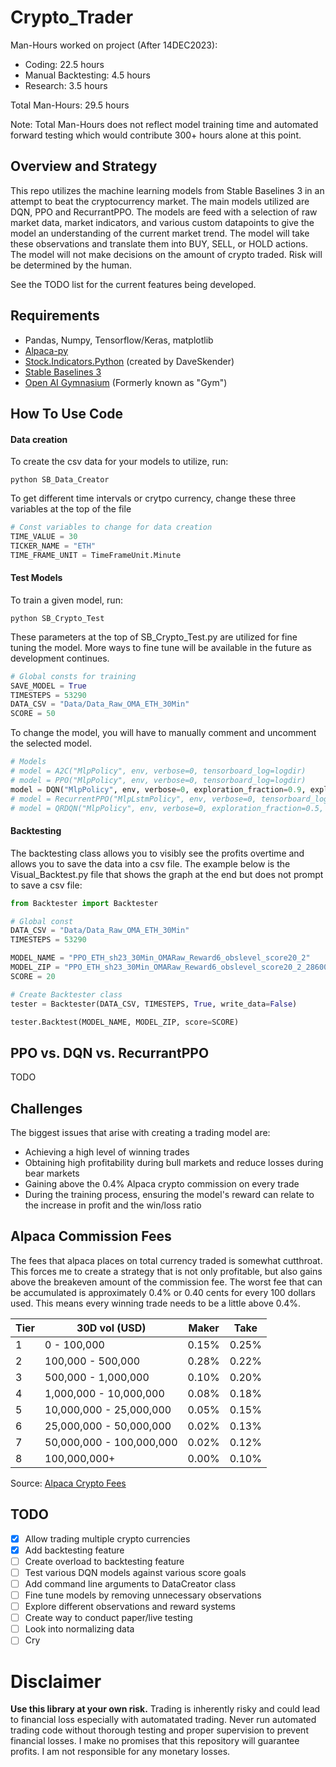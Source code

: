 # Crypto_Trader

Man-Hours worked on project (After 14DEC2023): 
- Coding: 22.5 hours
- Manual Backtesting: 4.5 hours
- Research: 3.5 hours

Total Man-Hours: 29.5 hours

Note: Total Man-Hours does not reflect model training time and automated forward testing which would contribute 300+ hours alone at this point.

## Overview and Strategy
This repo utilizes the machine learning models from Stable Baselines 3 in an attempt to beat the cryptocurrency market. The main models utilized are DQN, PPO and RecurrantPPO. The models are feed with a selection of raw market data, market indicators, and various custom datapoints to give the model an understanding of the current market trend. The model will take these observations and translate them into BUY, SELL, or HOLD actions. The model will not make decisions on the amount of crypto traded. Risk will be determined by the human.

See the TODO list for the current features being developed.

## Requirements
- Pandas, Numpy, Tensorflow/Keras, matplotlib
- [Alpaca-py](https://github.com/alpacahq/alpaca-py)
- [Stock.Indicators.Python](https://github.com/DaveSkender/Stock.Indicators.Python) (created by DaveSkender)
- [Stable Baselines 3](https://stable-baselines3.readthedocs.io/en/master/guide/install.html)
- [Open AI Gymnasium](https://gymnasium.farama.org/index.html) (Formerly known as "Gym")


## How To Use Code
#### Data creation
To create the csv data for your models to utilize, run:
```
python SB_Data_Creator
```
To get different time intervals or crytpo currency, change these three variables at the top of the file
```python
# Const variables to change for data creation
TIME_VALUE = 30
TICKER_NAME = "ETH"
TIME_FRAME_UNIT = TimeFrameUnit.Minute
```

#### Test Models
To train a given model, run:
```
python SB_Crypto_Test
```

These parameters at the top of SB_Crypto_Test.py are utilized for fine tuning the model. More ways to fine tune will be available in the future as development continues.

```python
# Global consts for training
SAVE_MODEL = True
TIMESTEPS = 53290
DATA_CSV = "Data/Data_Raw_OMA_ETH_30Min"
SCORE = 50
```

To change the model, you will have to manually comment and uncomment the selected model.
```python
# Models
# model = A2C("MlpPolicy", env, verbose=0, tensorboard_log=logdir)
# model = PPO("MlpPolicy", env, verbose=0, tensorboard_log=logdir)
model = DQN("MlpPolicy", env, verbose=0, exploration_fraction=0.9, exploration_final_eps=0.001, batch_size=256, tensorboard_log=logdir)
# model = RecurrentPPO("MlpLstmPolicy", env, verbose=0, tensorboard_log=logdir)
# model = QRDQN("MlpPolicy", env, verbose=0, exploration_fraction=0.5, batch_size=128, tensorboard_log=logdir)
```

#### Backtesting
The backtesting class allows you to visibly see the profits overtime and allows you to save the data into a csv file. The example below is the Visual_Backtest.py file that shows the graph at the end but does not prompt to save a csv file:
```python
from Backtester import Backtester

# Global const
DATA_CSV = "Data/Data_Raw_OMA_ETH_30Min"
TIMESTEPS = 53290

MODEL_NAME = "PPO_ETH_sh23_30Min_OMARaw_Reward6_obslevel_score20_2"
MODEL_ZIP = "PPO_ETH_sh23_30Min_OMARaw_Reward6_obslevel_score20_2_2860000"
SCORE = 20

# Create Backtester class
tester = Backtester(DATA_CSV, TIMESTEPS, True, write_data=False)

tester.Backtest(MODEL_NAME, MODEL_ZIP, score=SCORE)
```

## PPO vs. DQN vs. RecurrantPPO
TODO

## Challenges
The biggest issues that arise with creating a trading model are:
- Achieving a high level of winning trades
- Obtaining high profitability during bull markets and reduce losses during bear markets
- Gaining above the 0.4% Alpaca crypto commission on every trade
- During the training process, ensuring the model's reward can relate to the increase in profit and the win/loss ratio

## Alpaca Commission Fees

The fees that alpaca places on total currency traded is somewhat cutthroat. This forces me to create a strategy that is not only profitable, but also gains above the breakeven amount of the commission fee. The worst fee that can be accumulated is approximately 0.4% or 0.40 cents for every 100 dollars used. This means every winning trade needs to be a little above 0.4%.

| Tier | 30D vol (USD)            | Maker  | Take  |
| ---- | -------------            | ------ | ----  |
|  1   | 0 - 100,000              | 0.15%  | 0.25% |
|  2   | 100,000 - 500,000        | 0.28%  | 0.22% |
|  3   | 500,000 - 1,000,000      | 0.10%  | 0.20% |
|  4   | 1,000,000 - 10,000,000   | 0.08%  | 0.18% |
|  5   | 10,000,000 - 25,000,000  | 0.05%  | 0.15% |
|  6   | 25,000,000 - 50,000,000  | 0.02%  | 0.13% |
|  7   | 50,000,000 - 100,000,000 | 0.02%  | 0.12% |
|  8   | 100,000,000+             | 0.00%  | 0.10% |

Source: [Alpaca Crypto Fees](https://docs.alpaca.markets/docs/crypto-fees#:~:text=While%20Alpaca%20stock%20trading%20remains,two%20parties%2C%20buyers%20and%20sellers.)


## TODO
- [x] Allow trading multiple crypto currencies
- [x] Add backtesting feature
- [ ] Create overload to backtesting feature
- [ ] Test various DQN models against various score goals
- [ ] Add command line arguments to DataCreator class
- [ ] Fine tune models by removing unnecessary observations
- [ ] Explore different observations and reward systems
- [ ] Create way to conduct paper/live testing
- [ ] Look into normalizing data
- [ ] Cry 

# Disclaimer
__Use this library at your own risk.__ Trading is inherently risky and could lead to financial loss especially with automatated trading. Never run automated trading code without thorough testing and proper supervision to prevent financial losses. I make no promises that this repository will guarantee profits. I am not responsible for any monetary losses.